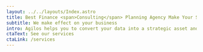 ```yaml
---
layout: ../../layouts/Index.astro
title: Best Finance <span>Consulting</span> Planning Agency Make Your Success
subtitle: We make effect on your business
intro: Agilos helps you to convert your data into a strategic asset and get tootch business insightpOur goal.
ctaText: See our services
ctaLink: /services
---
```

